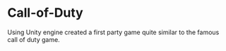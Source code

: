 # Call-of-Duty
Using Unity engine created a first party game quite similar to  the famous call of duty game.
